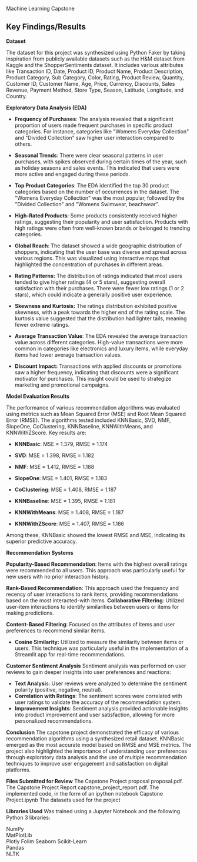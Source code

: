 Machine Learning Capstone
 

## **Key Findings/Results**

**Dataset**

The dataset for this project was synthesized using Python Faker by taking inspiration from publicly available datasets such as the H&M dataset from Kaggle and the ShopperSentiments dataset. It includes various attributes like Transaction ID, Date, Product ID, Product Name, Product Description, Product Category, Sub Category, Color, Rating, Product Review, Quantity, Customer ID, Customer Name, Age, Price, Currency, Discounts, Sales Revenue, Payment Method, Store Type, Season, Latitude, Longitude, and Country. 

**Exploratory Data Analysis (EDA)** 

- **Frequency of Purchases**: The analysis revealed that a significant proportion of users made frequent purchases in specific product categories. For instance, categories like "Womens Everyday Collection" and "Divided Collection" saw higher user interaction compared to others.

- **Seasonal Trends**: There were clear seasonal patterns in user purchases, with spikes observed during certain times of the year, such as holiday seasons and sales events. This indicated that users were more active and engaged during these periods.

- **Top Product Categories**: The EDA identified the top 30 product categories based on the number of occurrences in the dataset. The "Womens Everyday Collection" was the most popular, followed by the "Divided Collection" and "Womens Swimwear, beachwear".

- **High-Rated Products**: Some products consistently received higher ratings, suggesting their popularity and user satisfaction. Products with high ratings were often from well-known brands or belonged to trending categories.

- **Global Reach**: The dataset showed a wide geographic distribution of shoppers, indicating that the user base was diverse and spread across various regions. This was visualized using interactive maps that highlighted the concentration of purchases in different areas.

- **Rating Patterns:** The distribution of ratings indicated that most users tended to give higher ratings (4 or 5 stars), suggesting overall satisfaction with their purchases. There were fewer low ratings (1 or 2 stars), which could indicate a generally positive user experience.

- **Skewness and Kurtosis:** The ratings distribution exhibited positive skewness, with a peak towards the higher end of the rating scale. The kurtosis value suggested that the distribution had lighter tails, meaning fewer extreme ratings.

- **Average Transaction Value**: The EDA revealed the average transaction value across different categories. High-value transactions were more common in categories like electronics and luxury items, while everyday items had lower average transaction values.

- **Discount Impact:** Transactions with applied discounts or promotions saw a higher frequency, indicating that discounts were a significant motivator for purchases. This insight could be used to strategize marketing and promotional campaigns.

**Model Evaluation Results**

The performance of various recommendation algorithms was evaluated using metrics such as Mean Squared Error (MSE) and Root Mean Squared Error (RMSE). The algorithms tested included KNNBasic, SVD, NMF, SlopeOne, CoClustering, KNNBaseline, KNNWithMeans, and KNNWithZScore. Key results are:

- **KNNBasic**: MSE = 1.379, RMSE = 1.174

- **SVD**: MSE = 1.398, RMSE = 1.182

- **NMF**: MSE = 1.412, RMSE = 1.188

- **SlopeOne**: MSE = 1.401, RMSE = 1.183

- **CoClustering**: MSE = 1.408, RMSE = 1.187

- **KNNBaseline**: MSE = 1.395, RMSE = 1.181

- **KNNWithMeans**: MSE = 1.408, RMSE = 1.187

- **KNNWithZScore**: MSE = 1.407, RMSE = 1.186


Among these, KNNBasic showed the lowest RMSE and MSE, indicating its superior predictive accuracy​​.

**Recommendation Systems**

**Popularity-Based Recommendation**: Items with the highest overall ratings were recommended to all users. This approach was particularly useful for new users with no prior interaction history.

**Rank-Based Recommendation**: This approach used the frequency and recency of user interactions to rank items, providing recommendations based on the most interacted-with items.
**Collaborative Filtering**: Utilized user-item interactions to identify similarities between users or items for making predictions.

**Content-Based Filtering**: Focused on the attributes of items and user preferences to recommend similar items.
  
  - **Cosine Similarity:** Utilized to measure the similarity between items or users. This technique was particularly useful in the implementation of a Streamlit app for real-time recommendations.

**Customer Sentiment Analysis**
Sentiment analysis was performed on user reviews to gain deeper insights into user preferences and reactions:

  - **Text Analysi**s: User reviews were analyzed to determine the sentiment polarity (positive, negative, neutral).
  - **Correlation with Ratings**: The sentiment scores were correlated with user ratings to validate the accuracy of the recommendation system.
  - **Improvement Insights**: Sentiment analysis provided actionable insights into product improvement and user satisfaction, allowing for more personalized recommendations.
  

**Conclusion**
The capstone project demonstrated the efficacy of various recommendation algorithms using a synthesized retail dataset. KNNBasic emerged as the most accurate model based on RMSE and MSE metrics. The project also highlighted the importance of understanding user preferences through exploratory data analysis and the use of multiple recommendation techniques to improve user engagement and satisfaction on digital platforms.


**Files Submitted for Review**
The Capstone Project proposal proposal.pdf.
The Capstone Project Report capstone_project_report.pdf.
The implemented code, in the form of an ipython notebook Capstone Project.ipynb
The datasets used for the project  
 
**Libraries Used**
Was trained using a Jupyter Notebook and the following Python 3 libraries:

NumPy  
MatPlotLib  
Plotly
Folim
Seaborn
Scikit-Learn  
Pandas  
NLTK

